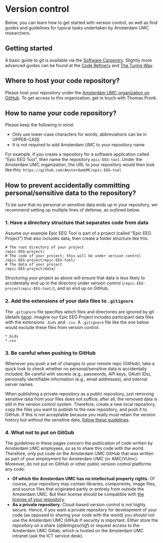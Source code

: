 # Version control
Below, you can learn how to get started with version control, as well as find guides and guidelines for typical tasks undertaken by Amsterdam UMC researchers.

## Getting started
A basic guide to git is available via the [Software Carpentry](https://swcarpentry.github.io/git-novice/). Slightly more advanced guides can be found at the [Code Refinery](https://coderefinery.github.io/git-intro/#) and [The Turing Way](https://the-turing-way.netlify.app/reproducible-research/vcs.html).

## Where to host your code repository?
Please host your repository under the [Amsterdam UMC organization on GitHub](https://github.com/AmsterdamUMC). To get access to this organization, get in touch with Thomas Pronk.

## How to name your code repository?
Please keep the following in mind:
* Only use lower-case characters for words; abbreviations can be in UPPER-CASE
* It is not required to add Amsterdam UMC to your repository name

For example, if you create a repository for a software application called "Epic EEG Tool", then name the repository `epic-EEG-tool`. Under the Amsterdam UMC organization, the URL to your repository would then look like this: `https://github.com/AmsterdamUMC/epic-EEG-tool`

## How to prevent accidentally committing personal/sensitive data to the repository?
To be sure that no personal or sensitive data ends up in your repository, we recommend setting up multiple lines of defense, as outlined below.

### 1. Have a directory structure that separates code from data
Assume our example Epic EEG Tool is part of a project (called "Epic EEG Project") that also includes data, then create a folder structure like this.
```
# The root directory of your project
/epic-EEG-project/
# The code of your project; this will be under version control
/epic-EEG-project/epic-EEG-tool/
# The data of your project
/epic-EEG-project/data/
```
Structuring your project as above will ensure that data is less likely to accidentally end up in the directory under version control (`/epic-EEG-project/epic-EEG-tool/`), and so end up on GitHub.

### 2. Add the extensions of your data files to `.gitignore`
The `.gitignore` file specifies which files and directories are ignored by git (details [here](https://git-scm.com/docs/gitignore)). Imagine our Epic EEG Project includes participant data files with the extensions `.bids` and `.csv`. A `.gitignore` file like the one below would exclude these files from version control.
```
*.bids
*.csv
```

### 3. Be careful when pushing to GitHub
Whenever you push a set of changes to your remote repo (GitHub), take a quick look to check whether no personal/sensitive data is accidentally included. Be careful with secrets (e.g., passwords, API keys, OAuth IDs), personally identifiable information (e.g., email addresses), and internal server names. 

When publishing a private repository as a public repository, just removing sensitive data from your files does not suffice; after all, the removed data is still in the version control system. Therefore, create a new local repository, copy the files you want to publish to the new repository, and push it to GitHub. If this is not acceptable because you really must retain the version history but without the sensitive data, [follow these guidelines](https://docs.github.com/en/authentication/keeping-your-account-and-data-secure/removing-sensitive-data-from-a-repository).

### 4. What not to put on GitGub
The guidelines in these pages concern the publication of code written by Amsterdam UMC employees, so as to share this code with the world. Therefore, only put code on the Amsterdam UMC GitHub that was written as part of your employment for Amsterdam UMC (or AMC/VUmc). Moreover, do not put on GitHub or other public version control platforms any code:
* **Of which the Amsterdam UMC has no intellectual property rights.** Of course, your repository may contain libraries, components, image files, and source files that originated partly or entirely from outside the Amsterdam UMC. But their license should be compatible with [the license of your repository](choosing-license.md).
* **As a private repository.** Cloud-based version control is not highly secure. Hence, if you want a private repository for development of your code (as opposed to sharing your code with the world) you should not use the Amsterdam UMC GitHub if security is important. Either store the repository on a share (_afdelingsschijf_) or request access to the Amsterdam UMC Gitlab, which is hosted on the Amsterdam UMC intranet (ask the ICT service desk). 

